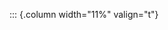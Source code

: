 <!-- Copyright (C) 2024  Kevin Sandom -->
<!-- Begin a new column of width 11%. -->

::: {.column width="11%" valign="t"}
